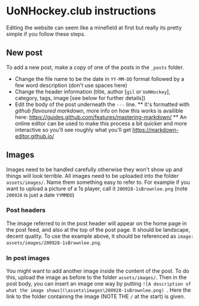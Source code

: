 # UoNHockey.club instructions

Editing the website can seem like a minefield at first but really its pretty simple if you follow these steps.

## New post
To add a new post, make a copy of one of the posts in the `_posts` folder. 
* Change the file name to be the date in `YY-MM-DD` format followed by a few word description (don't use spaces here)
* Change the header information (title, author [`gil` or `UoNHockey`], category, tags, image [see below for further details])
* Edit the body of the post underneath the `---` line. 
  **  It's formatted with *github flavoured markdown*, more info on how this works is availible here: https://guides.github.com/features/mastering-markdown/ 
  ** An online editor can be used to make this process a bit quicker and more interactive so you'll see roughly what you'll get https://markdown-editor.github.io/
  
## Images
Images need to be handled carefully otherwise they won't show up and things will look terrible. 
All images need to be uploaded into the folder `assets/images/`. Name them something easy to refer to. For example if you want to upload a picture of a 1s player, call it `200928-1sBrownlee.png` (note `200928` is just a date `YYMMDD`)
### Post headers
The image referred to in the post header will appear on the home page in the post feed, and also at the top of the post page. It should be landscape, decent quality.
To use the example above, it should be referenced as `image: assets/images/200928-1sBrownlee.png`.

### In post images
You might want to add another image inside the content of the post. 
To do this, upload the image as before to the folder `assets/images/`. Then in the post body, you can insert an image one way by putting `![A description of what the image shows](\assets\images\200928-1sBrownlee.png) `. Here the link to the folder containing the image (NOTE THE `/` at the start) is given.
